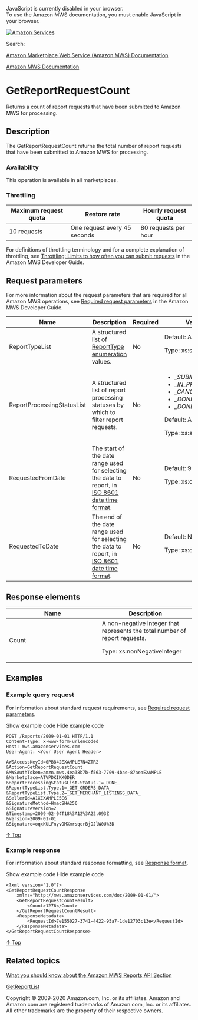 <div id="MWSDX_noscript">

JavaScript is currently disabled in your browser.  
To use the Amazon MWS documentation, you must enable JavaScript in your
browser.

</div>

<div id="MWSDX_divtop">

[![Amazon
Services](https://images-na.ssl-images-amazon.com/images/G/08/mwsportal/fr_FR/amazonservices.gif "Amazon Services")](http://services.amazon.fr)

<div id="MWSDX_search">

<span id="MWSDX_searchlbl">Search:</span>

</div>

  
<span id="MWSDX_titlebar">[Amazon Marketplace Web Service (Amazon MWS)
Documentation](https://developer.amazonservices.fr/gp/mws/docs.html)</span>

</div>

<div id="MWSDX_divbottom">

<div id="MWSDX_divleft">

<div id="MWSDX_toc">

</div>

</div>

<div id="MWSDX_divright">

<div id="MWSDX_content">

<span id="MWSDX_breadcrumbs">[Amazon MWS
Documentation](https://developer.amazonservices.fr/gp/mws/docs.html)</span>

<div id="Reports_GetReportRequestCount" class="nested0">

# GetReportRequestCount

<div class="body">

<span class="ph">Returns a count of report requests that have been
submitted to <span class="ph">Amazon MWS</span> for processing.</span>

</div>

<div id="Description" class="topic concept nested1">

## Description

<div class="body conbody">

The <span id="Description__GetReportRequestCount"
class="keyword apiname">GetReportRequestCount</span> returns the total
number of report requests that have been submitted to <span
class="ph">Amazon MWS</span> for processing.

<div class="section">

### Availability

This operation is available in all marketplaces.

</div>

<div class="section">

### Throttling

<div class="p">

<div class="tablenoborder">

| Maximum request quota | Restore rate                 | Hourly request quota |
|-----------------------|------------------------------|----------------------|
| 10 requests           | One request every 45 seconds | 80 requests per hour |

</div>

<span class="ph">For definitions of throttling terminology and for a
complete explanation of throttling, see
<a href="../dev_guide/DG_Throttling.md" class="xref">Throttling: Limits to how often you can submit requests</a>
in the <span class="ph">Amazon MWS Developer Guide</span>.</span>

</div>

</div>

</div>

</div>

<div id="RequestParameters" class="topic reference nested1">

## Request parameters

<div class="body refbody">

<div class="section">

<span class="ph">For more information about the request parameters that
are required for all <span class="ph">Amazon MWS</span> operations, see
<a href="../dev_guide/DG_RequiredRequestParameters.md" class="xref">Required request parameters</a>
in the <span class="ph">Amazon MWS Developer Guide</span>.</span>

</div>

<div class="tablenoborder">

<table id="RequestParameters__RequestParametersTable" class="table" data-cellpadding="4" data-cellspacing="0" data-summary="" data-frame="border" data-border="1" data-rules="all">
<colgroup>
<col style="width: 25%" />
<col style="width: 25%" />
<col style="width: 25%" />
<col style="width: 25%" />
</colgroup>
<thead class="thead" data-align="left">
<tr class="header row">
<th id="d284872e177" class="entry" data-valign="top" width="28.57142857142857%">Name</th>
<th id="d284872e180" class="entry" data-valign="top" width="28.57142857142857%">Description</th>
<th id="d284872e183" class="entry" data-valign="top" width="14.285714285714285%">Required</th>
<th id="d284872e186" class="entry" data-valign="top" width="28.57142857142857%">Values</th>
</tr>
</thead>
<tbody class="tbody">
<tr id="RequestParameters__parm_ReportTypeList" class="odd row">
<td class="entry" data-valign="top" width="28.57142857142857%" headers="d284872e177 "><span class="keyword parmname">ReportTypeList</span></td>
<td class="entry" data-valign="top" width="28.57142857142857%" headers="d284872e180 "><span class="ph">A structured list of <a href="Reports_ReportType.md" class="xref" title="An enumeration of the types of reports that can be requested from Amazon MWS.">ReportType enumeration</a> values.</span></td>
<td class="entry" data-valign="top" width="14.285714285714285%" headers="d284872e183 ">No</td>
<td class="entry" data-valign="top" width="28.57142857142857%" headers="d284872e186 ">Default: All
<p><span class="ph">Type: xs:string</span></p></td>
</tr>
<tr id="RequestParameters__parm_ReportProcessingStatusList" class="even row">
<td class="entry" data-valign="top" width="28.57142857142857%" headers="d284872e177 "><span class="keyword parmname">ReportProcessingStatusList</span></td>
<td class="entry" data-valign="top" width="28.57142857142857%" headers="d284872e180 "><span class="ph">A structured list of report processing statuses by which to filter report requests.</span></td>
<td class="entry" data-valign="top" width="14.285714285714285%" headers="d284872e183 ">No</td>
<td class="entry" data-valign="top" width="28.57142857142857%" headers="d284872e186 "><ul>
<li><var class="keyword varname">_SUBMITTED_</var></li>
<li><var class="keyword varname">_IN_PROGRESS_</var></li>
<li><var class="keyword varname">_CANCELLED_</var></li>
<li><var class="keyword varname">_DONE_</var></li>
<li><var class="keyword varname">_DONE_NO_DATA_</var></li>
</ul>
<p>Default: All</p>
<p><span class="ph">Type: xs:string</span></p></td>
</tr>
<tr class="odd row">
<td class="entry" data-valign="top" width="28.57142857142857%" headers="d284872e177 "><span class="keyword parmname">RequestedFromDate</span></td>
<td class="entry" data-valign="top" width="28.57142857142857%" headers="d284872e180 "><span class="ph">The start of the date range used for selecting the data to report, in <span class="ph"><a href="../dev_guide/DG_ISO8601.md" class="xref">ISO 8601 date time format</a></span>.</span></td>
<td class="entry" data-valign="top" width="14.285714285714285%" headers="d284872e183 ">No</td>
<td class="entry" data-valign="top" width="28.57142857142857%" headers="d284872e186 ">Default: 90 days ago
<p><span class="ph">Type: xs:dateTime</span></p></td>
</tr>
<tr class="even row">
<td class="entry" data-valign="top" width="28.57142857142857%" headers="d284872e177 "><span class="keyword parmname">RequestedToDate</span></td>
<td class="entry" data-valign="top" width="28.57142857142857%" headers="d284872e180 "><span class="ph">The end of the date range used for selecting the data to report, in <span class="ph"><a href="../dev_guide/DG_ISO8601.md" class="xref">ISO 8601 date time format</a></span>.</span></td>
<td class="entry" data-valign="top" width="14.285714285714285%" headers="d284872e183 ">No</td>
<td class="entry" data-valign="top" width="28.57142857142857%" headers="d284872e186 ">Default: Now
<p><span class="ph">Type: xs:dateTime</span></p></td>
</tr>
</tbody>
</table>

</div>

</div>

</div>

<div id="ResponseElements" class="topic reference nested1">

## Response elements

<div class="body refbody">

<div class="tablenoborder">

<table id="ResponseElements__ResponseElementsTable" class="table" data-cellpadding="4" data-cellspacing="0" data-summary="" data-frame="border" data-border="1" data-rules="all">
<colgroup>
<col style="width: 50%" />
<col style="width: 50%" />
</colgroup>
<thead class="thead" data-align="left">
<tr class="header row">
<th id="d284872e360" class="entry" data-valign="top" width="50%">Name</th>
<th id="d284872e363" class="entry" data-valign="top" width="50%">Description</th>
</tr>
</thead>
<tbody class="tbody">
<tr class="odd row">
<td class="entry" data-valign="top" width="50%" headers="d284872e360 "><span class="keyword parmname">Count</span></td>
<td class="entry" data-valign="top" width="50%" headers="d284872e363 "><span class="ph">A non-negative integer that represents the total number of report requests.</span>
<p><span class="ph">Type: xs:nonNegativeInteger</span></p></td>
</tr>
</tbody>
</table>

</div>

</div>

</div>

<div id="Examples" class="topic reference nested1">

## Examples

<div class="body refbody">

<div class="section">

### Example query request

<span class="ph">For information about standard request requirements,
see
<a href="../dev_guide/DG_RequiredRequestParameters.md" class="xref">Required request parameters</a>.</span>

<span class="ph expander"> <span class="keyword parmname xshow">Show
example code</span> <span class="keyword parmname xhide">Hide example
code</span> </span>

<div class="sectiondiv content">

``` pre
POST /Reports/2009-01-01 HTTP/1.1
Content-Type: x-www-form-urlencoded
Host: mws.amazonservices.com
User-Agent: <Your User Agent Header>

AWSAccessKeyId=0PB842EXAMPLE7N4ZTR2
&Action=GetReportRequestCount
&MWSAuthToken=amzn.mws.4ea38b7b-f563-7709-4bae-87aeaEXAMPLE
&Marketplace=ATVPDKIKX0DER
&ReportProcessingStatusList.Status.1=_DONE_
&ReportTypeList.Type.1=_GET_ORDERS_DATA_
&ReportTypeList.Type.2=_GET_MERCHANT_LISTINGS_DATA_
&SellerId=A1XEXAMPLE5E6
&SignatureMethod=HmacSHA256
&SignatureVersion=2
&Timestamp=2009-02-04T18%3A12%3A22.093Z
&Version=2009-01-01
&Signature=oqxKULFnyvOMXmrsqerBjOJlW0U%3D
```

<a href="#Examples" class="xref">↑ Top</a>

</div>

</div>

<div class="section">

### Example response

<span class="ph">For information about standard response formatting, see
<a href="../dev_guide/DG_ResponseFormat.md" class="xref">Response format</a>.</span>

<span class="ph expander"> <span class="keyword parmname xshow">Show
example code</span> <span class="keyword parmname xhide">Hide example
code</span> </span>

<div class="sectiondiv content">

``` pre
<?xml version="1.0"?>
<GetReportRequestCountResponse
    xmlns="http://mws.amazonservices.com/doc/2009-01-01/">
    <GetReportRequestCountResult>
        <Count>1276</Count>
    </GetReportRequestCountResult>
    <ResponseMetadata>
        <RequestId>7e155027-3741-4422-95a7-1de12703c13e</RequestId>
    </ResponseMetadata>
</GetReportRequestCountResponse>
```

<a href="#Examples" class="xref">↑ Top</a>

</div>

</div>

</div>

</div>

<div id="RelatedActions" class="topic nested1">

## Related topics

<div class="body">

<a href="../reports/Reports_Overview.md" class="xref">What you should know about the Amazon MWS Reports API Section</a>

<a href="Reports_GetReportList.md" class="xref" title="Returns a list of reports that were created in the previous 90 days.">GetReportList</a>

</div>

</div>

</div>

<div id="MWSDX_footer">

Copyright © 2009-2020 Amazon.com, Inc. or its affiliates. Amazon and
Amazon.com are registered trademarks of Amazon.com, Inc. or its
affiliates. All other trademarks are the property of their respective
owners.

</div>

</div>

</div>

<div style="clear: both;">

</div>

</div>
